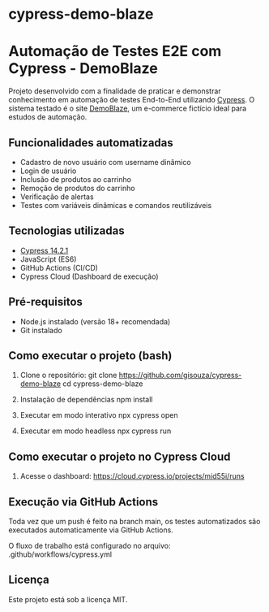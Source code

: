 # cypress-demo-blaze
# Automação de Testes E2E com Cypress - DemoBlaze
Projeto desenvolvido com a finalidade de praticar e demonstrar conhecimento em automação de testes End-to-End utilizando [Cypress](https://www.cypress.io/). O sistema testado é o site [DemoBlaze](https://www.demoblaze.com/), um e-commerce fictício ideal para estudos de automação.

## Funcionalidades automatizadas
- Cadastro de novo usuário com username dinâmico
- Login de usuário
- Inclusão de produtos ao carrinho
- Remoção de produtos do carrinho
- Verificação de alertas
- Testes com variáveis dinâmicas e comandos reutilizáveis


## Tecnologias utilizadas
- [Cypress 14.2.1](https://docs.cypress.io/)
- JavaScript (ES6)
- GitHub Actions (CI/CD)
- Cypress Cloud (Dashboard de execução)

## Pré-requisitos
- Node.js instalado (versão 18+ recomendada)
- Git instalado

## Como executar o projeto (bash)
1. Clone o repositório:
git clone https://github.com/gisouza/cypress-demo-blaze
cd cypress-demo-blaze

2. Instalação de dependências
npm install

3. Executar em modo interativo
npx cypress open

4. Executar em modo headless
npx cypress run

## Como executar o projeto no Cypress Cloud
1.  Acesse o dashboard:
https://cloud.cypress.io/projects/mid55i/runs 

## Execução via GitHub Actions
Toda vez que um push é feito na branch main, os testes automatizados são executados automaticamente via GitHub Actions.

O fluxo de trabalho está configurado no arquivo:
.github/workflows/cypress.yml

## Licença
Este projeto está sob a licença MIT.